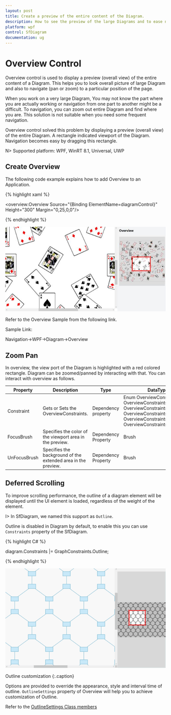 ```yaml
---
layout: post
title: Create a preview of the entire content of the Diagram.
description: How to see the preview of the large Diagrams and to ease navigations within that Diagram?
platform: wpf
control: SfDiagram
documentation: ug
---
```


# Overview Control

Overview control is used to display a preview (overall view) of the entire content of a Diagram. This helps you to look overall picture of large Diagram and also to navigate (pan or zoom) to a particular position of the page.

When you work on a very large Diagram, You may not know the part where you are actually working or navigation from one part to another might be a difficult. To navigation, you can zoom out entire Diagram and find where you are. This solution is not suitable when you need some frequent navigation.

Overview control solved this problem by displaying a preview (overall view) of the entire Diagram. A rectangle indicated viewport of the Diagram. Navigation becomes easy by dragging this rectangle.

N> Supported platform: WPF, WinRT 8.1, Universal, UWP


## Create Overview

The following code example explains how to add Overview to an Application.

{% highlight xaml %}

<overview:Overview Source="{Binding ElementName=diagramControl}" Height="300" Margin="0,25,0,0"/>
	
{% endhighlight %}	

![](Overview-Control_images/Overview-Control_img1.jpeg)

Refer to the Overview Sample from the following link.

Sample Link:

Navigation->WPF->Diagram->Overview

## Zoom Pan
In overview, the view port of the Diagram is highlighted with a red colored rectangle. Diagram can be zoomed/panned by interacting with that. You can interact with overview as follows.

| Property | Description | Type | DataType |
|---|---|---|---|
| Constraint | Gets or Sets the OverviewConstraints. | Dependency property | Enum OverviewConstraints  OverviewConstraints.None OverviewConstraints.Pan OverviewConstraints.TapFocus OverviewConstraints.DrawFocus OverviewConstraints.Zoom |
| FocusBrush | Specifies the color of the viewport area in the preview. | Dependency Property | Brush |
| UnFocusBrush | Specifies the background of the extended area in the preview. | Dependency Property | Brush |

## Deferred Scrolling

To improve scrolling performance, the outline of a diagram element will be displayed until the UI element is loaded, regardless of the weight of the element.

I> In SfDiagram, we named this support as `Outline`.

Outline is disabled in Diagram by default, to enable this you can use `Constraints` property of the SfDiagram.

{% highlight C# %}

diagram.Constraints |= GraphConstraints.Outline;

{% endhighlight %}

![](Overview-Control_images/Overview-Control_img2.gif)

Outline customization
{:.caption}

Options are provided to override the appearance, style and interval time of outline. `OutlineSettings` property of Overview will help you to achieve customization of Outline.

Refer to the [OutlineSettings Class members](https://help.syncfusion.com/cr/cref_files/wpf/sfdiagram/Syncfusion.SfDiagram.WPF~Syncfusion.UI.Xaml.Diagram.OutlineSettings_members.html)